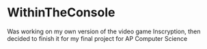 # WithinTheConsole
Was working on my own version of the video game Inscryption, then decided to finish it for my final project for AP Computer Science
